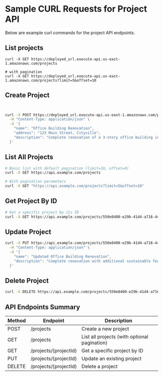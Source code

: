 # Sample CURL Requests for Project API

Below are example curl commands for the project API endpoints.

## List projects

```
curl -X GET https://deployed_url.execute-api.us-east-1.amazonaws.com/projects

# with pagination
curl -X GET https://deployed_url.execute-api.us-east-1.amazonaws.com/projects?limit=5&offset=10
```

## Create Project

```sh


curl -X POST https://deployed_url.execute-api.us-east-1.amazonaws.com/projects \
  -H "Content-Type: application/json" \
  -d '{
    "name": "Office Building Renovation",
    "address": "123 Main Street, Cityville",
    "description": "Complete renovation of a 3-story office building including electrical, plumbing, and HVAC upgrades."
  }'


```

## List All Projects

```bash
# Basic list with default pagination (limit=10, offset=0)
curl -X GET https://api.example.com/projects

# With pagination parameters
curl -X GET "https://api.example.com/projects?limit=5&offset=10"
```

## Get Project By ID

```bash
# Get a specific project by its ID
curl -X GET https://api.example.com/projects/550e8400-e29b-41d4-a716-446655440000
```

## Update Project

```bash
curl -X PUT https://api.example.com/projects/550e8400-e29b-41d4-a716-446655440000 \
  -H "Content-Type: application/json" \
  -d '{
    "name": "Updated Office Building Renovation",
    "description": "Complete renovation with additional sustainable features"
  }'
```

## Delete Project

```bash
curl -X DELETE https://api.example.com/projects/550e8400-e29b-41d4-a716-446655440000
```

## API Endpoints Summary

| Method | Endpoint              | Description                                  |
| ------ | --------------------- | -------------------------------------------- |
| POST   | /projects             | Create a new project                         |
| GET    | /projects             | List all projects (with optional pagination) |
| GET    | /projects/{projectId} | Get a specific project by ID                 |
| PUT    | /projects/{projectId} | Update an existing project                   |
| DELETE | /projects/{projectId} | Delete a project                             |
